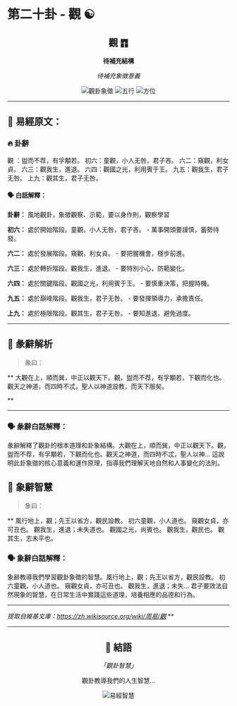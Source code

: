 # 第二十卦 - 觀 ☯️

<div align="center">

## 觀 ䷓ 
**待補充結構**

*待補充象徵意義*

![觀卦象徵](https://img.shields.io/badge/卦象-觀-gray?style=for-the-badge)
![五行](https://img.shields.io/badge/五行-待補充-gray?style=for-the-badge)
![方位](https://img.shields.io/badge/方位-待補充-lightblue?style=for-the-badge)

</div>

---

## 📜 易經原文：

### 🔥 卦辭
觀
：盥而不荐，有孚顒若。
初六：童觀，小人无咎，君子吝。
六二：窺觀，利女貞。
六三：觀我生，進退。
六四：觀國之光，利用賓于王。
九五：觀我生，君子无咎。
上九：觀其生，君子无咎。


#### 🗣️ 白話解釋：
**卦辭：** 風地觀卦，象徵觀察、示範，要以身作則，觀察學習

**初六：** 處於開始階段。童觀，小人无咎，君子吝。 - 萬事開頭要謹慎，蓄勢待發。

**六二：** 處於發展階段。窺觀，利女貞。 - 要把握機會，穩步前進。

**六三：** 處於轉折階段。觀我生，進退。 - 要特別小心，防範變化。

**六四：** 處於關鍵階段。觀國之光，利用賓于王。 - 要慎重決策，把握時機。

**九五：** 處於巔峰階段。觀我生，君子无咎。 - 要發揮領導力，承擔責任。

**上九：** 處於極限階段。觀其生，君子无咎。 - 要知進退，避免過度。



---
## 📖 彖辭解析

> 彖曰：

**
大觀在上，順而巽，中正以觀天下。觀，盥而不荐，有孚顒若，下觀而化也。觀天之神道，而四時不忒，聖人以神道設教，而天下服矣。

**

---
### 🗣️ 彖辭白話解釋：
彖辭解釋了觀卦的根本道理和卦象結構。大觀在上，順而巽，中正以觀天下。觀，盥而不荐，有孚顒若，下觀而化也。觀天之神道，而四時不忒，聖人以神... 這說明此卦象徵的核心意義和運作原理，指導我們理解天地自然和人事變化的法則。


## 🎯 象辭智慧

> 象曰：

**
風行地上，觀；先王以省方，觀民設教。
初六童觀，小人道也。
窺觀女貞，亦可丑也。
觀我生，進退；未失道也。
觀國之光，尚賓也。
觀我生，觀民也。
觀其生，志未平也。

### 🗣️ 象辭白話解釋：
象辭教導我們學習觀卦象徵的智慧。風行地上，觀；先王以省方，觀民設教。
初六童觀，小人道也。
窺觀女貞，亦可丑也。
觀我生，進退；未失... 君子要效法自然現象的智慧，在日常生活中實踐這些道理，培養相應的品德和行為。


---
*提取自維基文庫：https://zh.wikisource.org/wiki/周易/觀*
**

---

<div align="center">

## 💫 結語

*「觀卦智慧」*

觀卦教導我們的人生智慧...

![易經智慧](https://img.shields.io/badge/易經-觀卦智慧-gray?style=for-the-badge)

</div>